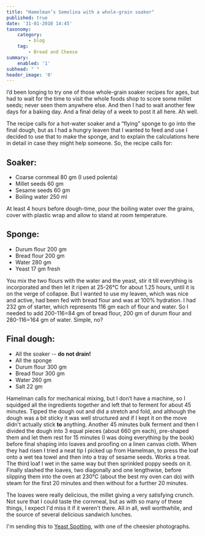 ```yaml
---
title: "Hamelman’s Semolina with a whole-grain soaker"
published: true
date: '31-01-2010 14:45'
taxonomy:
    category:
        - blog
    tag:
        - Bread and Cheese
summary:
    enabled: '1'
subhead: " "
header_image: '0'
---
```


I’d been longing to try one of those whole-grain soaker recipes for ages, but had to wait for the time to visit the whole foods shop to score some millet seeds; never seen them anywhere else. And then I had to wait another few days for a baking day. And a final delay of a week to post it all here. Ah well.

The recipe calls for a hot-water soaker and a “flying” sponge to go into the final dough, but as I had a hungry leaven that I wanted to feed and use I decided to use that to make the sponge, and to explain the calculations here in detail in case they might help someone. So, the recipe calls for:

## Soaker:
- Coarse cornmeal 80 gm (I used polenta)
- Millet seeds 60 gm
- Sesame seeds 60 gm
- Boiling water 250 ml

At least 4 hours before dough-time, pour the boiling water over the grains, cover with plastic wrap and allow to stand at room temperature.

## Sponge:
- Durum flour 200 gm
- Bread flour 200 gm
- Water 280 gm
- Yeast 17 gm fresh

You mix the two flours with the water and the yeast, stir it till everything is incorporated and then let it ripen at 25-26℃ for about 1.25 hours, until it is on the verge of collapse. But I wanted to use my leaven, which was nice and active, had been fed with bread flour and was at 100% hydration. I had 232 gm of starter, which represents 116 gm each of flour and water. So I needed to add 200-116=84 gm of bread flour, 200 gm of durum flour and 280-116=164 gm of water. Simple, no?
    
## Final dough:  

* All the soaker -- **do not drain!**
* All the sponge
* Durum flour 300 gm
* Bread flour 300 gm
* Water 260 gm
* Salt 22 gm

Hamelman calls for mechanical mixing, but I don’t have a machine, so I squidged all the ingredients together and left that to ferment for about 45 minutes. Tipped the dough out and did a stretch and fold, and although the dough was a bit sticky it was well structured and if I kept it on the move didn't actually stick **to** anything. Another 45 minutes bulk ferment and then I divided the dough into 3 equal pieces (about 660 gm each), pre-shaped them and let them rest for 15 minutes (I was doing everything by the book) before final shaping into loaves and proofing on a linen canvas cloth. When they had risen I tried a neat tip I picked up from Hamelman, to press the loaf onto a wet tea towel and then into a tray of sesame seeds. Works a treat. The third loaf I wet in the same way but then sprinkled poppy seeds on it. Finally slashed the loaves, two diagonally and one lengthwise, before slipping them into the oven at 230℃ (about the best my oven can do) with steam for the first 20 minutes and then without for a further 20 minutes.

The loaves were really delicious, the millet giving a very satisfying crunch. Not sure that I could taste the cornmeal, but as with so many of these things, I expect I'd miss it if it weren't there. All in all, well worthwhile, and the source of several delicious sandwich lunches.

I'm sending this to [Yeast Spotting](http://www.wildyeastblog.com/category/yeastspotting/), with one of the cheesier photographs.

